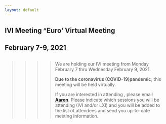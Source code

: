 ```yaml
---
layout: default
---
```

<div id="rightCol0">

<div data-align="center">

## IVI Meeting ^Euro' Virtual Meeting

## February 7-9, 2021

</div>

> > > > ##
> > > >
> > > > We are holding our IVI meeting from Monday February 7 thru
> > > > Wednesday February 9, 2021.
> > > >
> > > > **Due to the coronavirus (COVID-19)pandemic**, this meeting will
> > > > be held virtually.
> > > >
> > > > If you are interested in attending , please email
> > > > [**Aaron**](mailto:aaron.hall@ivifoundation.org). Please
> > > > indicate which sessions you will be attending (IVI and/or LXI)
> > > > and you will be added to the list of attendees and send you
> > > > up-to-date meeting information.
> > >
> > > > >

####

>
>
> > ###
> >
> > >



> >

####

####

####



</div>
